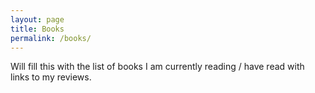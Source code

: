```yaml
---
layout: page
title: Books
permalink: /books/
---
```


Will fill this with the list of books I am currently reading / have read with links to my reviews.